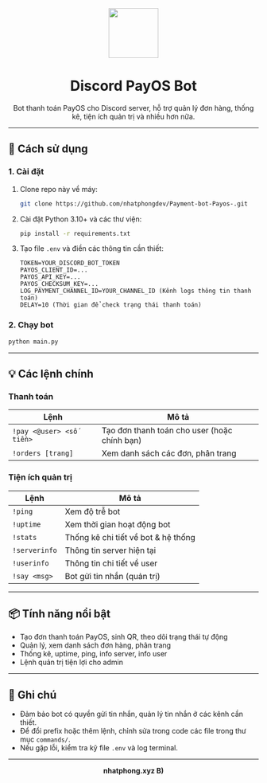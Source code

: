 <div align="center">
  <img src="[https://cdn-icons-png.flaticon.com/512/3135/3135715.png](https://encrypted-tbn0.gstatic.com/images?q=tbn:ANd9GcRs9ULmmyJBs3PlqlSpI_pJTDenFeJFhi8UAQ&s)" width="100" />
  <h1>Discord PayOS Bot</h1>
  <p>Bot thanh toán PayOS cho Discord server, hỗ trợ quản lý đơn hàng, thống kê, tiện ích quản trị và nhiều hơn nữa.</p>
</div>

---

## 🚀 Cách sử dụng

### 1. Cài đặt

1. Clone repo này về máy:
   ```bash
   git clone https://github.com/nhatphongdev/Payment-bot-Payos-.git
   ```
2. Cài đặt Python 3.10+ và các thư viện:
   ```bash
   pip install -r requirements.txt
   ```
3. Tạo file `.env` và điền các thông tin cần thiết:
   ```env
   TOKEN=YOUR_DISCORD_BOT_TOKEN
   PAYOS_CLIENT_ID=...
   PAYOS_API_KEY=...
   PAYOS_CHECKSUM_KEY=...
   LOG_PAYMENT_CHANNEL_ID=YOUR_CHANNEL_ID (Kênh logs thông tin thanh toán)
   DELAY=10 (Thời gian để check trạng thái thanh toán)
   ```

### 2. Chạy bot

```bash
python main.py
```

---

## 💡 Các lệnh chính

### Thanh toán

| Lệnh                     | Mô tả                                        |
| ------------------------ | -------------------------------------------- |
| `!pay <@user> <số tiền>` | Tạo đơn thanh toán cho user (hoặc chính bạn) |
| `!orders [trang]`        | Xem danh sách các đơn, phân trang            |

### Tiện ích quản trị

| Lệnh          | Mô tả                               |
| ------------- | ----------------------------------- |
| `!ping`       | Xem độ trễ bot                      |
| `!uptime`     | Xem thời gian hoạt động bot         |
| `!stats`      | Thống kê chi tiết về bot & hệ thống |
| `!serverinfo` | Thông tin server hiện tại           |
| `!userinfo`   | Thông tin chi tiết về user          |
| `!say <msg>`  | Bot gửi tin nhắn (quản trị)         |

---

## 📦 Tính năng nổi bật

- Tạo đơn thanh toán PayOS, sinh QR, theo dõi trạng thái tự động
- Quản lý, xem danh sách đơn hàng, phân trang
- Thống kê, uptime, ping, info server, info user
- Lệnh quản trị tiện lợi cho admin

---

## 📝 Ghi chú

- Đảm bảo bot có quyền gửi tin nhắn, quản lý tin nhắn ở các kênh cần thiết.
- Để đổi prefix hoặc thêm lệnh, chỉnh sửa trong code các file trong thư mục `commands/`.
- Nếu gặp lỗi, kiểm tra kỹ file `.env` và log terminal.

---

<div align="center">
  <b>nhatphong.xyz B)</b>
</div>
